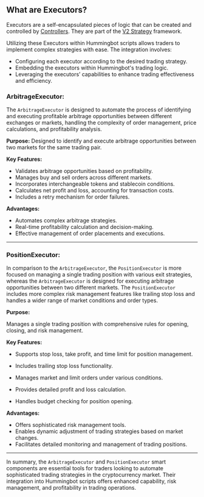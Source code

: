 ## What are Executors?

Executors are a self-encapsulated pieces of logic that can be created and controlled by [Controllers](./controllers.md). They are part of the [V2 Strategy](/v2-strategies/) framework.

Utilizing these Executors within Hummingbot scripts allows traders to implement complex strategies with ease. The integration involves:

- Configuring each executor according to the desired trading strategy.
- Embedding the executors within Hummingbot's trading logic.
- Leveraging the executors’ capabilities to enhance trading effectiveness and efficiency.

### ArbitrageExecutor:

 The `ArbitrageExecutor` is designed to automate the process of identifying and executing profitable arbitrage opportunities between different exchanges or markets, handling the complexity of order management, price calculations, and profitability analysis.

**Purpose:** Designed to identify and execute arbitrage opportunities between two markets for the same trading pair.

**Key Features:**

- Validates arbitrage opportunities based on profitability.
- Manages buy and sell orders across different markets.
- Incorporates interchangeable tokens and stablecoin conditions.
- Calculates net profit and loss, accounting for transaction costs.
- Includes a retry mechanism for order failures.

**Advantages:**

- Automates complex arbitrage strategies.
- Real-time profitability calculation and decision-making.
- Effective management of order placements and executions.

---

### PositionExecutor:

 In comparison to the `ArbitrageExecutor`, the `PositionExecutor` is more focused on managing a single trading position with various exit strategies, whereas the `ArbitrageExecutor` is designed for executing arbitrage opportunities between two different markets. The `PositionExecutor` includes more complex risk management features like trailing stop loss and handles a wider range of market conditions and order types.

**Purpose:** 

Manages a single trading position with comprehensive rules for opening, closing, and risk management.

**Key Features:**

- Supports stop loss, take profit, and time limit for position management.

- Includes trailing stop loss functionality.

- Manages market and limit orders under various conditions.

- Provides detailed profit and loss calculation.

- Handles budget checking for position opening.


**Advantages:**

- Offers sophisticated risk management tools.
- Enables dynamic adjustment of trading strategies based on market changes.
- Facilitates detailed monitoring and management of trading positions.

---

In summary, the `ArbitrageExecutor` and `PositionExecutor` smart components are essential tools for traders looking to automate sophisticated trading strategies in the cryptocurrency market. Their integration into Hummingbot scripts offers enhanced capability, risk management, and profitability in trading operations.